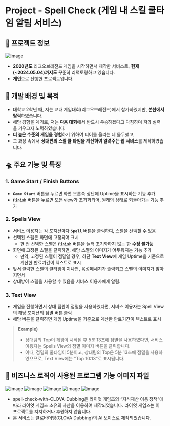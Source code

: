 # Project - Spell Check (게임 내 스킬 쿨타임 알림 서비스)

## 📌 프로젝트 정보

![image](https://github.com/BingBong1999/spell-check/assets/142529694/dfe3fa68-d501-4157-aab4-4ff71d24d1c0)

- **2020년도** 리그오브레전드 게임을 시작하면서 제작한 서비스로, **현재(~2024.05.04)까지도** 꾸준히 리팩토링하고 있습니다.
- **개인**으로 진행한 프로젝트입니다.

## 🚀 개발 배경 및 목적

- 대학교 2학년 때, 저는 교내 게임대회(리그오브레전드)에서 참가하였지만, **본선에서 탈락**하였습니다.
- 해당 경험을 계기로, 저는 **다음 대회**에서 반드시 우승하겠다고 다짐하며 저의 실력을 키우고자 노력하였습니다.
- **더 높은 수준의 게임을 경험**하기 위하여 티어를 올리는 데 몰두했고,
- 그 과정 속에서 **상대편의 스펠 쿨 타임을 계산하여 알려주는 웹 서비스**를 제작하였습니다.

## 🛸 주요 기능 및 특징

### 1. Game Start / Finish Buttons

- **```Game Start```** 버튼을 누르면 화면 오른쪽 상단에 Uptime을 표시하는 기능 추가
- **```Finish```** 버튼을 누르면 모든 view가 초기화되어, 원래의 상태로 되돌아가는 기능 추가 

### 2. Spells View

- 서비스 이용자는 각 포지션마다 **```Spell```** 버튼을 클릭하여, 스펠을 선택할 수 있음
- 선택된 스펠은 화면에 고정되어 표시
  - 한 번 선택한 스펠은 **```Finish```** 버튼을 눌러 초기화하지 않는 한 **수정 불가능**
- 화면에 고정된 스펠을 클릭하면, 해당 스펠의 이미지가 어두워지는 기능 추가
  - 만약, 고정된 스펠이 점멸일 경우, 하단 **Text View**에 게임 Uptime을 기준으로 계산한 만료기간이 텍스트로 표시
- 앞서 클릭한 스펠의 쿨타임이 지나면, 음성메세지가 출력되고 스펠의 이미지가 밝아지면서
- 상대방이 스펠을 사용할 수 있음을 서비스 이용자에게 알림.

### 3. Text View

- 게임을 진행하면서 상대 팀원이 점멸을 사용하였다면, 서비스 이용자는 Spell View의 해당 포지션의 점멸 버튼 클릭
- 해당 버튼을 클릭하면 게임 Uptime을 기준으로 계산한 만료기간이 텍스트로 표시

> **Example)**  
> - 상대팀의 Top이 게임이 시작된 후 5분 13초에 점멸을 사용하였다면, 서비스 이용자는 Spells View의 점멸 이미지 버튼을 클릭합니다.      
> - 이때, 점멸의 쿨타임이 5분이고, 상대팀의 Top은 5분 13초에 점멸을 사용하였으므로, Text View에는 "Top 10:13"로 표시됩니다.

## 🎯 비즈니스 로직이 사용된 프로그램 기능 이미지 파일

![image](https://github.com/BingBong1999/spell-check/assets/142529694/64ae70e9-40c3-4034-b172-82250965d206)
![image](https://github.com/BingBong1999/spell-check/assets/142529694/414326f5-ccc6-4a0a-bab6-2fb1badad0dd)
![image](https://github.com/BingBong1999/spell-check/assets/142529694/fbc6f55a-14ad-40e9-8367-7c0438701d2e)
![image](https://github.com/BingBong1999/spell-check/assets/142529694/7dcd3456-9bce-49ae-97fc-cffb34b06894)
![image](https://github.com/BingBong1999/spell-check/assets/142529694/dfd58c01-07df-42bf-b342-d26946d662fd)

- spell-check-with-CLOVA-Dubbing은 라이엇 게임즈의 “지식재산 이용 정책”에 따라 라이엇 게임즈 소유의 자산을 이용하여 제작되었습니다. 
라이엇 게임즈는 이 프로젝트를 지지하거나 후원하지 않습니다.
- 본 서비스는 클로바더빙(CLOVA Dubbing)의 AI 보이스로 제작되었습니다.
